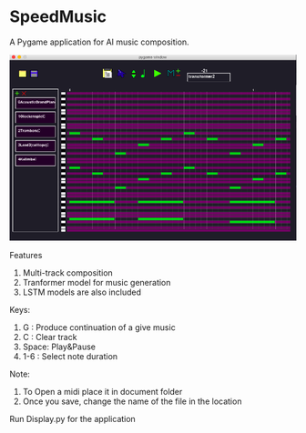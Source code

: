 

SpeedMusic
==========

A Pygame application for AI music composition. 


![PianoRoll Editor](images/screenshot1.png)

Features
1. Multi-track composition
2. Tranformer model for music generation
3. LSTM models are also included

Keys:
1. G    : Produce continuation of a give music
2. C    : Clear track
3. Space: Play&Pause
4. 1-6  : Select note duration

Note:
1. To Open a midi place it in document folder
2. Once you save, change the name of the file in the location 

Run Display.py for the application